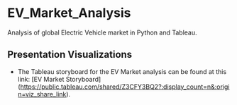 # EV_Market_Analysis
Analysis of global Electric Vehicle market in Python and Tableau. 

## Presentation Visualizations
- The Tableau storyboard for the EV Market analysis can be found at this link: [EV Market Storyboard]
  (https://public.tableau.com/shared/Z3CFY3BQ2?:display_count=n&:origin=viz_share_link).
  
